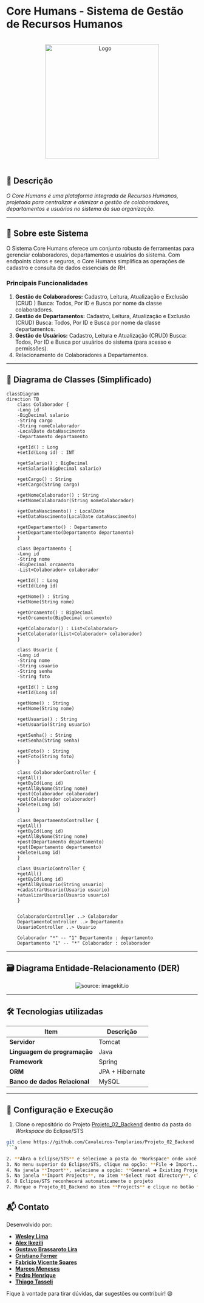 # Core Humans - Sistema de Gestão de Recursos Humanos

<br />

<div align="center">
  <img src="https://ik.imagekit.io/gekut9ghjx/Logo.webp" alt="Logo" width="300" height="300" />
</div>


<br />

## 📌 Descrição

*O Core Humans é uma plataforma integrada de Recursos Humanos, projetada para centralizar e otimizar a gestão de colaboradores, departamentos e usuários no sistema da sua organização.*

------

## 🚀 Sobre este Sistema

O Sistema Core Humans oferece um conjunto robusto de ferramentas para gerenciar colaboradores, departamentos e usuários do sistema. Com endpoints claros e seguros, o Core Humans simplifica as operações de cadastro e consulta de dados essenciais de RH.

### Principais Funcionalidades

1.  **Gestão de Colaboradores:**
    Cadastro, Leitura, Atualização e Exclusão (CRUD ) Busca: Todos, Por ID e Busca por nome da classe colaboradores.
2.  **Gestão de Departamentos:**
    Cadastro, Leitura, Atualização e Exclusão (CRUD) Busca: Todos, Por ID e Busca por nome da classe departamentos.
3.  **Gestão de Usuários:**
    Cadastro, Leitura e Atualização (CRUD) Busca: Todos, Por ID e Busca por usuários do sistema (para acesso e permissões).
4.  Relacionamento de Colaboradores a Departamentos.

------

## 🧩 Diagrama de Classes (Simplificado)

```mermaid
classDiagram
direction TB
    class Colaborador {
    -Long id  
    -BigDecimal salario  
    -String cargo  
    -String nomeColaborador  
    -LocalDate dataNascimento  
    -Departamento departamento  

    +getId() : Long  
    +setId(Long id) : INT  

    +getSalario() : BigDecimal  
    +setSalario(BigDecimal salario)    

    +getCargo() : String  
    +setCargo(String cargo)    

    +getNomeColaborador() : String  
    +setNomeColaborador(String nomeColaborador)    

    +getDataNascimento() : LocalDate  
    +setDataNascimento(LocalDate dataNascimento)    

    +getDepartamento() : Departamento  
    +setDepartamento(Departamento departamento)    
    }

    class Departamento {
    -Long id
    -String nome
    -BigDecimal orcamento
    -List<Colaborador> colaborador

    +getId() : Long
    +setId(Long id)  

    +getNome() : String
    +setNome(String nome)  

    +getOrcamento() : BigDecimal
    +setOrcamento(BigDecimal orcamento)  

    +getColaborador() : List<Colaborador>
    +setColaborador(List<Colaborador> colaborador)  
    }

    class Usuario {
    -Long id
    -String nome
    -String usuario
    -String senha
    -String foto

    +getId() : Long
    +setId(Long id)  

    +getNome() : String
    +setNome(String nome)  

    +getUsuario() : String
    +setUsuario(String usuario)  

    +getSenha() : String
    +setSenha(String senha)  

    +getFoto() : String
    +setFoto(String foto)  
    }

    class ColaboradorController {
    +getAll()
    +getById(Long id)
    +getAllByNome(String nome)
    +post(Colaborador colaborador)
    +put(Colaborador colaborador)
    +delete(Long id)
    }

    class DepartamentoController {
    +getAll()
    +getById(Long id)
    +getAllByNome(String nome)
    +post(Departamento departamento)
    +put(Departamento departamento)
    +delete(Long id)
    }

    class UsuarioController {
    +getAll()
    +getById(Long id)
    +getAllByUsuario(String usuario)
    +cadastrarUsuario(Usuario usuario)
    +atualizarUsuario(Usuario usuario)
    }


    ColaboradorController ..> Colaborador
    DepartamentoController ..> Departamento
    UsuarioController ..> Usuario

    Colaborador "*" -- "1" Departamento : departamento
    Departamento "1" -- "*" Colaborador : colaborador

```

------

## 🗃️ Diagrama Entidade-Relacionamento (DER)

<div align="center">
    <img src="https://ik.imagekit.io/gekut9ghjx/diagrama.webp" title="source: imagekit.io" />
</div>

------

## 🛠️ Tecnologias utilizadas

| Item                          | Descrição           |
| ----------------------------- | ------------------- |
| **Servidor**                  | Tomcat              |
| **Linguagem de programação**  | Java                |
| **Framework**                 | Spring              |
| **ORM**                       | JPA + Hibernate     |
| **Banco de dados Relacional** | MySQL               |

------

## 🧪 Configuração e Execução

1. Clone o repositório do Projeto [Projeto_02_Backend](https://github.com/Cavaleiros-Templarios/Projeto_02_Backend) dentro da pasta do *Workspace* do Eclipse/STS

```bash
git clone https://github.com/Cavaleiros-Templarios/Projeto_02_Backend
```a

2. **Abra o Eclipse/STS** e selecione a pasta do *Workspace* onde você clonou o repositório do projeto
3. No menu superior do Eclipse/STS, clique na opção: **File 🡲 Import...**
4. Na janela **Import**, selecione a opção: **General 🡲 Existing Projects into Workspace** e clique no botão **Next**
5. Na janela **Import Projects**, no item **Select root directory**, clique no botão **Browse...** e selecione a pasta do Workspace onde você clonou o repositório do projeto
6. O Eclipse/STS reconhecerá automaticamente o projeto
7. Marque o Projeto_01_Backend no item **Projects** e clique no botão **Finish** para concluir a importação


```
## 📬 Contato

Desenvolvido por:

- [**Wesley Lima**](https://github.com/Wezzlim)  
- [**Alex Ikezili**](https://github.com/alexikezili)  
- [**Gustavo Brassaroto Lira**](https://github.com/Brassaroto)  
- [**Cristiano Forner**](https://github.com/cristianoforner)  
- [**Fabricio Vicente Soares**](https://github.com/Fabriciovics)  
- [**Marcos Meneses**](https://github.com/MarcosvMeneses)  
- [**Pedro Henrique**](https://github.com/phccoelho)  
- [**Thiago Tasseli**](https://github.com/tasselii)  

Fique à vontade para tirar dúvidas, dar sugestões ou contribuir! 😄
